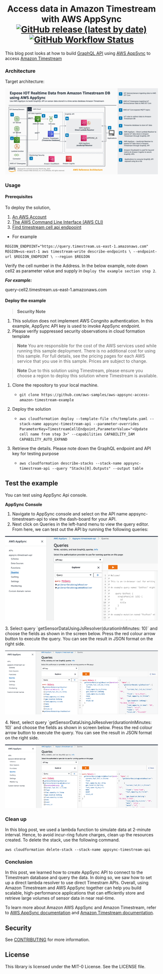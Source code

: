 <h1 align="center">
Access data in Amazon Timestream with AWS AppSync
<br>
   <a href="https://github.com/aws-samples/aws-appsync-access-amazon-timestream-example/releases"><img alt="GitHub release (latest by date)" src="https://img.shields.io/github/v/release/aws-samples/aws-appsync-access-amazon-timestream-example?display_name=tag"></a>
   <a href="https://github.com/aws-samples/aws-appsync-access-amazon-timestream-example//actions"><img alt="GitHub Workflow Status" src="https://github.com/aws-samples/aws-appsync-access-amazon-timestream-example/workflows/Unit%20Tests/badge.svg"></a>
</h1>

This blog post looks at how to build [GraphQL API](https://graphql.org/) using [AWS AppSync](https://docs.aws.amazon.com/appsync/latest/devguide/what-is-appsync.html) to access [Amazon Timestream](https://aws.amazon.com/timestream/)

### Architecture

Target architecture:

<p align="center">
  <img src="docs/Appsync-timestream.png" alt="AWS Architecture Diagram" />
</p>

### Usage

#### Prerequisites
To deploy the solution,

1. [An AWS Account](https://signin.aws.amazon.com/signin?redirect_uri=https%3A%2F%2Fportal.aws.amazon.com%2Fbilling%2Fsignup%2Fresume&client_id=signup)
3. [The AWS Command Line Interface (AWS CLI)](https://docs.aws.amazon.com/cli/latest/userguide/getting-started-install.html)
3. [Find timestream cell api endpooint](https://docs.aws.amazon.com/timestream/latest/developerguide/Using-API.endpoint-discovery.describe-endpoints.implementation.html)
* For example

`
REGION_ENDPOINT="https://query.timestream.us-east-1.amazonaws.com"
REGION=us-east-1
aws timestream-write describe-endpoints \
--endpoint-url $REGION_ENDPOINT \
--region $REGION
`

Verify the cell number in the Address. In the below example, note down cell2 as parameter value and supply in `Deploy the example section step 2`.

***For example:***

query-cell2.timestream.us-east-1.amazonaws.com

#### Deploy the example
> **Security Note**
1. This solution does not implement AWS Congnito authentication. In this example, AppSync API key is used to invoke AppSync endpoint.
2. Please verify suppressed security observations in cloud formation template

> **Note**
You are responsible for the cost of the AWS services used while running this sample deployment. There is no additional
cost for using this sample. For full details, see the pricing pages for each AWS service that you use in this sample. Prices are subject to change.

> **Note**
Due to this solution using Timestream, please ensure you choose a region to deploy this solution where Timestream is available.



1. Clone the repository to your local machine.
    * `git clone https://github.com/aws-samples/aws-appsync-access-amazon-timestream-example`

3. Deploy the solution
    * `aws cloudformation deploy --template-file cfn/template.yaml --stack-name appsync-timestream-api --parameter-overrides ParameterKey=TimestreamCellEndpoint,ParameterValue="<Update cell name from step 3>" --capabilities CAPABILITY_IAM CAPABILITY_AUTO_EXPAND`

4. Retrieve the details. Please note down the GraphQL endpoint and API key for testing purpose
    * `aws cloudformation describe-stacks --stack-name appsync-timestream-api --query "Stacks[0].Outputs" --output table`

## Test the example

You can test using AppSync Api console.

**AppSync Console**

1.	Navigate to AppSync console and select on the API name appsync-timestream-api  to view the dash-board for your API. 
2.	Next click on Queries in the left-hand menu to view the query editor. From here, we can test out the API by running the following queries:
<p align="center">
  <img src="docs/AppSyncConsole1.png" alt="AWS Architecture Diagram" />
</p>
3. Select query `getSensorDataUsingJsResolver(durationInMinutes: 10)` and choose the fields as shown in the screen below. Press the red colour arrow button to execute the query. You can see the result in JSON format on the right side.
<p align="center">
  <img src="docs/AppSyncConsole2.png" alt="AWS Architecture Diagram" />
</p>
4.	Next, select query `getSensorDataUsingJsResolver(durationInMinutes: 10)` and choose the fields as shown in screen below. Press the red colour arrow button to execute the query. You can see the result in JSON format on the right side.
<p align="center">
  <img src="docs/AppSyncConsole3.png" alt="AWS Architecture Diagram" />
</p>

### Clean up

In this blog post, we used a lambda function to simulate data at 2-minute interval. Hence, to avoid incur-ring future charges, clean up the resources created. To delete the stack, use the following command.

`
aws cloudformation delete-stack --stack-name appsync-timestream-api
`


### Conclusion

In this post, we learned how to create AppSync API to connect to the Timestream database and query the data. In doing so, we saw how to set up a direct lambda resolver to use direct Timestram APIs. Overall, using Amazon Timestream and AWS AppSync together can help you build scalable, high-performance applications that can efficiently store and retrieve large volumes of sensor data in near real-time. 

To learn more about Amazon AWS AppSync and Amazon Timestream, refer to [AWS AppSync documentation](https://aws.amazon.com/appsync/) and [Amazon Timestream documentation](https://aws.amazon.com/timestream/).  


## Security
See [CONTRIBUTING](CONTRIBUTING.md#security-issue-notifications) for more information.

## License
This library is licensed under the MIT-0 License. See the LICENSE file.
